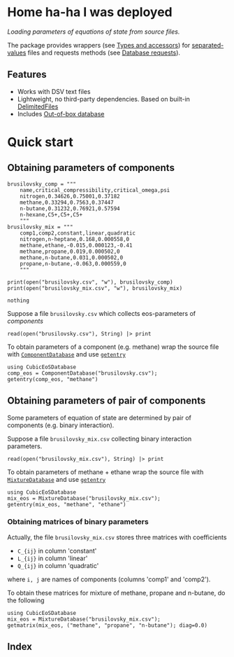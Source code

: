 # Home ha-ha I was deployed

*Loading parameters of equations of state from source files.*

The package provides wrappers (see [Types and accessors](@ref)) for [separated-values](https://en.wikipedia.org/wiki/Delimiter-separated_values) files and requests methods (see [Database requests](@ref)).

## Features

- Works with DSV text files
- Lightweight, no third-party dependencies. Based on built-in [DelimitedFiles](https://docs.julialang.org/en/v1/stdlib/DelimitedFiles/)
- Includes [Out-of-box database](@ref)

# Quick start

## Obtaining parameters of components

```@setup rawsource
brusilovsky_comp = """
    name,critical_compressibility,critical_omega,psi
    nitrogen,0.34626,0.75001,0.37182
    methane,0.33294,0.7563,0.37447
    n-butane,0.31232,0.76921,0.57594
    n-hexane,C5+,C5+,C5+
    """
brusilovsky_mix = """
    comp1,comp2,constant,linear,quadratic
    nitrogen,n-heptane,0.168,0.000558,0
    methane,ethane,-0.015,0.000123,-0.41
    methane,propane,0.019,0.000502,0
    methane,n-butane,0.031,0.000502,0
    propane,n-butane,-0.063,0.000559,0
    """

print(open("brusilovsky.csv", "w"), brusilovsky_comp)
print(open("brusilovsky_mix.csv", "w"), brusilovsky_mix)

nothing
```

Suppose a file `brusilovsky.csv` which collects eos-parameters of *components*

```@repl rawsource
read(open("brusilovsky.csv"), String) |> print
```

To obtain parameters of a component (e.g. methane) wrap the source file with [`ComponentDatabase`](@ref) and use [`getentry`](@ref)

```@repl rawsource
using CubicEoSDatabase
comp_eos = ComponentDatabase("brusilovsky.csv");
getentry(comp_eos, "methane")
```

## Obtaining parameters of pair of components

Some parameters of equation of state are determined by pair of components (e.g. binary interaction).

Suppose a file `brusilovsky_mix.csv` collecting binary interaction parameters.

```@repl rawsource
read(open("brusilovsky_mix.csv"), String) |> print
```

To obtain parameters of methane + ethane wrap the source file with [`MixtureDatabase`](@ref) and use [`getentry`](@ref)

```@repl rawsource
using CubicEoSDatabase
mix_eos = MixtureDatabase("brusilovsky_mix.csv");
getentry(mix_eos, "methane", "ethane")
```

### Obtaining matrices of binary parameters

Actually, the file `brusilovsky_mix.csv` stores three matrices with coefficients

- ``C_{ij}`` in column 'constant'
- ``L_{ij}`` in column 'linear'
- ``Q_{ij}`` in column 'quadratic'

where ``i, j`` are names of components (columns 'comp1' and 'comp2').

To obtain these matrices for mixture of methane, propane and n-butane, do the following

```@repl
using CubicEoSDatabase
mix_eos = MixtureDatabase("brusilovsky_mix.csv");
getmatrix(mix_eos, ("methane", "propane", "n-butane"); diag=0.0)
```

## Index

```@index
```
